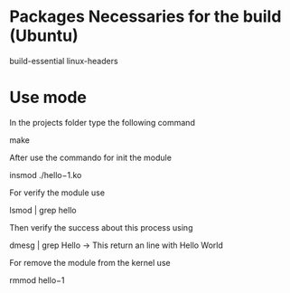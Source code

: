 # Packages Necessaries for the build (Ubuntu)
build-essential
linux-headers

# Use mode

In the projects folder type the following command

make

After use the commando for init the module

insmod ./hello−1.ko

For verify the module use

lsmod | grep hello

Then verify the success about this process using

dmesg | grep Hello -> This return an line with Hello World

For remove the module from the kernel use

rmmod hello−1
